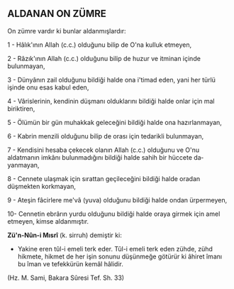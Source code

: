 ## ALDANAN ON ZÜMRE

On zümre vardır ki bunlar aldanmışlardır:

1 - Hâlık'ının Allah (c.c.) olduğunu bilip de O'na kulluk etmeyen,

2 - Râzık'ının Allah (c.c.) olduğunu bilip de huzur ve itminan içinde bulunmayan,

3 - Dünyânın zail olduğunu bildiği halde ona i'timad eden, yani her türlü işinde onu esas kabul eden,

4 - Vârislerinin, kendinin düşmanı olduk­larını bildiği halde onlar için mal biriktiren,

5 - Ölümün bir gün muhakkak geleceğini bildiği halde ona hazırlanmayan,

6 - Kabrin menzili olduğunu bilip de ora­sı için tedarikli bulunmayan,

7 - Kendisini hesaba çekecek olanın Allah (c.c.) olduğunu ve O'nu aldatmanın imkânı bulunmadığını bildiği halde sahih bir hüccete da­yanmayan,

8 - Cennete ulaşmak için sırattan geçilece­ğini bildiği halde oradan düşmekten korkmayan,

9 - Ateşin fâcirlere me'vâ (yuva) olduğunu bildiği halde ondan ürpermeyen,

10- Cennetin ebrârın yurdu olduğunu bil­diği halde oraya girmek için amel etmeyen, kimse aldanmıştır.

**Zü'n-Nûn-i Mısrî** (k. sirruh) demiştir ki:

- Yakine eren tûl-i emeli terk eder. Tûl-i emeli terk eden zühde, zühd hikmete, hikmet de her işin sonunu düşünmeğe götürür ki âhiret îmanı bu îman ve tefekkürün kemâl hâlidir.

(Hz. M. Sami, Bakara Sûresi Tef. Sh. 33)
